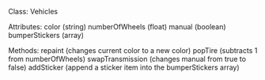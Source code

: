 Class: Vehicles

Attributes:
color (string)
numberOfWheels (float)
manual (boolean)
bumperStickers (array)

Methods:
repaint (changes current color to a new color)
popTire (subtracts 1 from numberOfWheels)
swapTransmission (changes manual from true to false)
addSticker (append a sticker item into the bumperStickers array)
